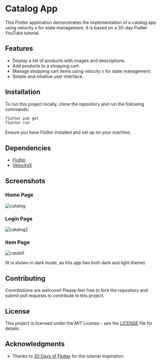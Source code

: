 # Catalog App

This Flutter application demonstrates the implementation of a catalog app using velocity x for state management. It is based on a 30-day Flutter YouTube tutorial.

## Features

- Display a list of products with images and descriptions.
- Add products to a shopping cart.
- Manage shopping cart items using velocity x for state management.
- Simple and intuitive user interface.

## Installation

To run this project locally, clone the repository and run the following commands:

```bash
flutter pub get
flutter run
```

Ensure you have Flutter installed and set up on your machine.

## Dependencies

- [Flutter](https://flutter.dev/)
- [VelocityX](https://pub.dev/packages/velocity_x)

## Screenshots
### Home Page
![catalog](https://github.com/user-attachments/assets/e5c7aa47-3163-4af0-907a-eef35ba4d187)

### Login Page
![catalog2](https://github.com/user-attachments/assets/fb5906f9-b0f4-45e7-9800-58f276a2b9f8)

### Item Page
![catalo1](https://github.com/user-attachments/assets/928eca95-56bc-49d2-b68c-70d5f6c4499d)

(It is shown in dark mode, as this app has both dark and light theme)

## Contributing

Contributions are welcome! Please feel free to fork the repository and submit pull requests to contribute to this project.

## License

This project is licensed under the MIT License - see the [LICENSE](LICENSE) file for details.

## Acknowledgments

- Thanks to [30 Days of Flutter](https://youtube.com/playlist?list=PLB6lc7nQ1n4jCBkrirvVGr5b8rC95VAQ5) for the tutorial inspiration.
